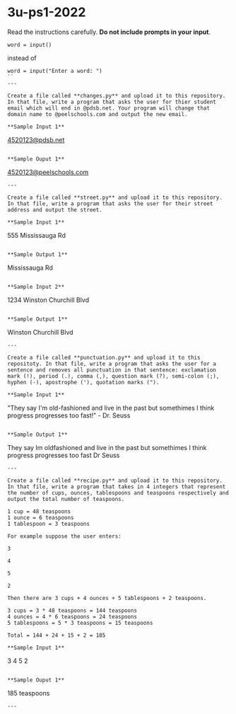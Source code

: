 # 3u-ps1-2022

Read the instructions carefully. **Do not include prompts in your input**.

```
word = input()
```

instead of

```
word = input("Enter a word: ")
``
---

Create a file called **changes.py** and upload it to this repository. In that file, write a program that asks the user for thier student email which will end in @pdsb.net. Your program will change that domain name to @peelschools.com and output the new email.

**Sample Input 1**
```
4520123@pdsb.net
```

**Sample Ouput 1**
```
4520123@peelschools.com
```
---

Create a file called **street.py** and upload it to this repository. In that file, write a program that asks the user for their street address and output the street.

**Sample Input 1**
 ```
 555 Mississauga Rd
 ```
 
 **Sample Output 1**
 ```
Mississauga Rd
 ```
 
 **Sample Input 2**
 ```
1234 Winston Churchill Blvd
 ```
 
 **Sample Output 1**
 ```
Winston Churchill Blvd
 ```
---

Create a file called **punctuation.py** and upload it to this repositoty. In that file, write a program that asks the user for a sentence and removes all punctuation in that sentence: exclamation mark (!), period (.), comma (,), question mark (?), semi-colon (;), hyphen (-), apostrophe ('), quotation marks (").

**Sample Input 1**
```
"They say I'm old-fashioned and live in the past but somethimes I think progress progresses too fast!" - Dr. Seuss
```

**Sample Output 1**
```
They say Im oldfashioned and live in the past but somethimes I think progress progresses too fast  Dr Seuss
```
---

Create a file called **recipe.py** and upload it to this repository. In that file, write a program that takes in 4 integers that represent the number of cups, ounces, tablespoons and teaspoons respectively and output the total number of teaspoons.

1 cup = 48 teaspoons
1 ounce = 6 teaspoons
1 tablespoon = 3 teaspoons

For example suppose the user enters:

3

4

5

2

Then there are 3 cups + 4 ounces + 5 tablespoons + 2 teaspoons.

3 cups = 3 * 48 teaspoons = 144 teaspoons
4 ounces = 4 * 6 teaspoons = 24 teaspoons
5 tablespoons = 5 * 3 teaspoons = 15 teaspoons

Total = 144 + 24 + 15 + 2 = 185 

**Sample Input 1**
```
3
4
5
2
```

**Sample Ouput 1**
```
185 teaspoons
```
---
